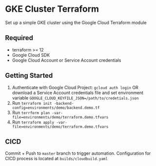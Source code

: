# GKE Cluster Terraform

Set up a simple GKE cluster using the Google Cloud Terraform module

## Required
- terraform >= 12
- Google Cloud SDK
- Google Cloud Account or Service Account credentials

## Getting Started

1. Authenticate with Google Cloud Project: `gcloud auth login` OR download a Service Account credentials file and set environment variable `GOOGLE_CLOUD_KEYFILE_JSON=/path/to/credetials.json`
2. Run `terraform init -backend-config=environments/demo/backend.demo.tf`
3. Run `terrform plan -var-file=environments/demo/terraform.demo.tfvars`
4. Run `terraform apply -var-file=environments/demo/terraform.demo.tfvars`

## CICD

Commit + Push to `master` branch to trigger automation. Configuration for CICD process is located at `builds/cloudbuild.yaml`
